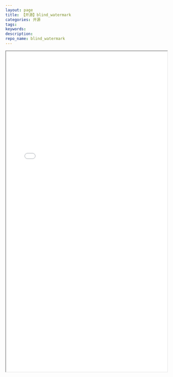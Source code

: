 ```yaml
---
layout: page
title: 【开源】blind_watermark
categories: 开源
tags:
keywords:
description:
repo_name: blind_watermark
---
```




<iframe src="/blind_watermark/#/zh/" width="100%" height="1000em" marginwidth="10%"></iframe>

